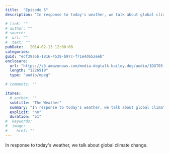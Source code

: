 ```yaml
---
title:  "Episode 5"
description: "In response to today's weather, we talk about global climate change."

# link: ""
# author: ""
# source:
#  url: ""
#  text: ""
pubDate:   2014-02-13 12:00:00
categories:
guid: "ecf39a5b-1816-4539-b97c-f71e4d652eeb"
enclosure:
  url: "https://s3.amazonaws.com/media-dogtalk.bailey.dog/audio/1DGT05.mp3"
  length: "1226919"
  type: "audio/mpeg"

# comments: ""

itunes:
  # author: ""
  subtitle: "The Weather"
  summary: "In response to today's weather, we talk about global climate change."
  explicit: "no"
  duration: "51"
#  keywords:
#  image:
#    href: ""
---
```


<p>In response to today's weather, we talk about global climate change.</p>
